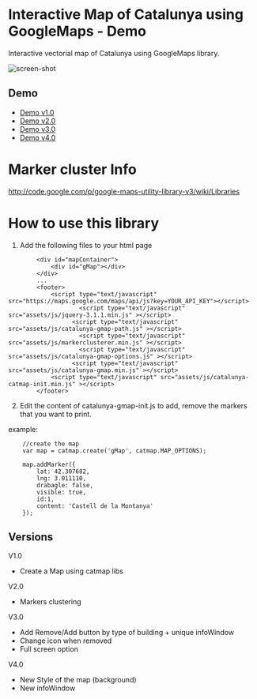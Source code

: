 # Interactive Map of Catalunya using GoogleMaps - Demo
Interactive vectorial map of Catalunya using GoogleMaps library.

<img src="https://github.com/eballo/catalunya-gmap/blob/develop/screenshot/screenshot-v2.png" alt="screen-shot" align="center" />

## Demo

- [Demo v1.0](http://demo.catalunyamedieval.es/gmap1)
- [Demo v2.0](http://demo.catalunyamedieval.es/gmap2)
- [Demo v3.0](http://demo.catalunyamedieval.es/gmap3)
- [Demo v4.0](http://demo.catalunyamedieval.es/gmap3)

# Marker cluster Info
http://code.google.com/p/google-maps-utility-library-v3/wiki/Libraries

# How to use this library

1. Add the following files to your html page

```
		<div id="mapContainer">
			<div id="gMap"></div>
		</div>
        ...
        <footer>
            <script type="text/javascript" src="https://maps.google.com/maps/api/js?key=YOUR_API_KEY"></script>
			  		<script type="text/javascript" src="assets/js/jquery-3.1.1.min.js" ></script>
			      <script type="text/javascript" src="assets/js/catalunya-gmap-path.js" ></script>
			  		<script type="text/javascript" src="assets/js/markerclusterer.min.js" ></script>
			  		<script type="text/javascript" src="assets/js/catalunya-gmap-options.js" ></script>
			      <script type="text/javascript" src="assets/js/catalunya-gmap.min.js" ></script>
            <script type="text/javascript" src="assets/js/catalunya-catmap-init.min.js" ></script>
        </footer>
```
2. Edit the content of catalunya-gmap-init.js to add, remove the markers that you want to print.

example:
```
	//create the map
	var map = catmap.create('gMap', catmap.MAP_OPTIONS);

	map.addMarker({
		lat: 42.307682,
		lng: 3.011110,
		drabagle: false,
		visible: true,
		id:1,
		content: 'Castell de la Montanya'
	});
```

## Versions

V1.0
- Create a Map using catmap libs

V2.0
- Markers clustering

V3.0
- Add Remove/Add button by type of building + unique infoWindow
- Change icon when removed
- Full screen option

V4.0
- New Style of the map (background)
- New infoWindow
